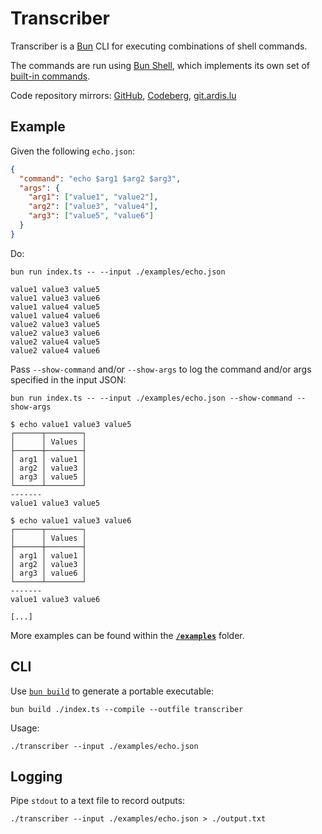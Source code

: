 # Transcriber

Transcriber is a [Bun](https://bun.sh/) CLI for executing combinations of shell
commands.

The commands are run using [Bun Shell](https://bun.sh/docs/runtime/shell), which
implements its own set of
[built-in commands](https://bun.sh/docs/runtime/shell#builtin-commands).

Code repository mirrors: [GitHub](https://github.com/ardislu/transcriber), [Codeberg](https://codeberg.org/ardislu/transcriber), [git.ardis.lu](https://git.ardis.lu/transcriber)

## Example

Given the following `echo.json`:

```json
{
  "command": "echo $arg1 $arg2 $arg3",
  "args": {
    "arg1": ["value1", "value2"],
    "arg2": ["value3", "value4"],
    "arg3": ["value5", "value6"]
  }
}
```

Do:

```plaintext
bun run index.ts -- --input ./examples/echo.json

value1 value3 value5
value1 value3 value6
value1 value4 value5
value1 value4 value6
value2 value3 value5
value2 value3 value6
value2 value4 value5
value2 value4 value6
```

Pass `--show-command` and/or `--show-args` to log the command and/or args specified in the input JSON:

```plaintext
bun run index.ts -- --input ./examples/echo.json --show-command --show-args

$ echo value1 value3 value5
┌──────┬────────┐
│      │ Values │
├──────┼────────┤
│ arg1 │ value1 │
│ arg2 │ value3 │
│ arg3 │ value5 │
└──────┴────────┘
-------
value1 value3 value5

$ echo value1 value3 value6
┌──────┬────────┐
│      │ Values │
├──────┼────────┤
│ arg1 │ value1 │
│ arg2 │ value3 │
│ arg3 │ value6 │
└──────┴────────┘
-------
value1 value3 value6

[...]
```

More examples can be found within the [**`/examples`**](./examples) folder.

## CLI

Use [`bun build`](https://bun.sh/docs/bundler/executables) to generate a portable executable:

```plaintext
bun build ./index.ts --compile --outfile transcriber
```

Usage:

```plaintext
./transcriber --input ./examples/echo.json
```

## Logging

Pipe `stdout` to a text file to record outputs:

```plaintext
./transcriber --input ./examples/echo.json > ./output.txt
```
